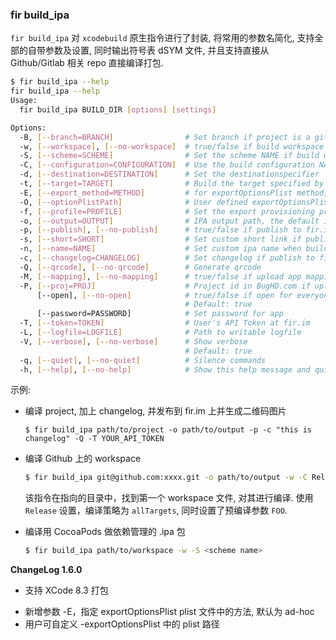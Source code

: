 ### fir build_ipa

`fir build_ipa` 对 `xcodebuild` 原生指令进行了封装, 将常用的参数名简化, 支持全部的自带参数及设置, 同时输出符号表 dSYM 文件, 并且支持直接从 Github/Gitlab 相关 repo 直接编译打包.

```sh
$ fir build_ipa --help
fir build_ipa --help
Usage:
  fir build_ipa BUILD_DIR [options] [settings]

Options:
  -B, [--branch=BRANCH]                # Set branch if project is a git repo, the default is `master`
  -w, [--workspace], [--no-workspace]  # true/false if build workspace
  -S, [--scheme=SCHEME]                # Set the scheme NAME if build workspace
  -C, [--configuration=CONFIGURATION]  # Use the build configuration NAME for building each target
  -d, [--destination=DESTINATION]      # Set the destinationspecifier
  -t, [--target=TARGET]                # Build the target specified by targetname
  -E, [--export_method=METHOD]         # for exportOptionsPlist method, ad-hoc as default
  -O, [--optionPlistPath]              # User defined exportOptionsPlist path
  -f, [--profile=PROFILE]              # Set the export provisioning profile
  -o, [--output=OUTPUT]                # IPA output path, the default is: BUILD_DIR/fir_build_ipa
  -p, [--publish], [--no-publish]      # true/false if publish to fir.im
  -s, [--short=SHORT]                  # Set custom short link if publish to fir.im
  -n, [--name=NAME]                    # Set custom ipa name when builded
  -c, [--changelog=CHANGELOG]          # Set changelog if publish to fir.im
  -Q, [--qrcode], [--no-qrcode]        # Generate qrcode
  -M, [--mapping], [--no-mapping]      # true/false if upload app mapping file to BugHD.com
  -P, [--proj=PROJ]                    # Project id in BugHD.com if upload app mapping file
      [--open], [--no-open]            # true/false if open for everyone, the default is: true
                                       # Default: true
      [--password=PASSWORD]            # Set password for app
  -T, [--token=TOKEN]                  # User's API Token at fir.im
  -L, [--logfile=LOGFILE]              # Path to writable logfile
  -V, [--verbose], [--no-verbose]      # Show verbose
                                       # Default: true
  -q, [--quiet], [--no-quiet]          # Silence commands
  -h, [--help], [--no-help]            # Show this help message and quit
```

示例:

- 编译 project, 加上 changelog, 并发布到 fir.im 上并生成二维码图片

  ```
  $ fir build_ipa path/to/project -o path/to/output -p -c "this is changelog" -Q -T YOUR_API_TOKEN
  ```

- 编译 Github 上的 workspace

  ```sh
  $ fir build_ipa git@github.com:xxxx.git -o path/to/output -w -C Release -t allTargets GCC_PREPROCESSOR_DEFINITIONS="FOO=bar"
  ```
  该指令在指向的目录中，找到第一个 workspace 文件, 对其进行编译. 使用 `Release` 设置，编译策略为 `allTargets`, 同时设置了预编译参数 `FOO`.

- 编译用 CocoaPods 做依赖管理的 .ipa 包

  ```sh
  $ fir build_ipa path/to/workspace -w -S <scheme name>
  ```


**ChangeLog 1.6.0**

- 支持 XCode 8.3 打包      
 * 新增参数 -E，指定 exportOptionsPlist plist 文件中的方法, 默认为 ad-hoc
 * 用户可自定义 -exportOptionsPlist 中的 plist 路径